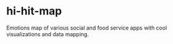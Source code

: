 # hi-hit-map
Emotions map of various social and food service apps with cool visualizations and data mapping.
